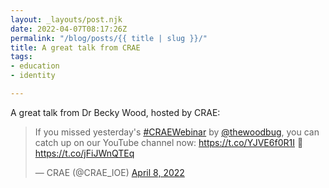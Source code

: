 ```yaml
---
layout: _layouts/post.njk
date: 2022-04-07T08:17:26Z
permalink: "/blog/posts/{{ title | slug }}/"
title: A great talk from CRAE
tags:
- education
- identity

---
```

A great talk from Dr Becky Wood, hosted by CRAE:

<blockquote class="twitter-tweet"><p lang="en" dir="ltr">If you missed yesterday&#39;s <a href="https://twitter.com/hashtag/CRAEWebinar?src=hash&amp;ref_src=twsrc%5Etfw">#CRAEWebinar</a> by <a href="https://twitter.com/thewoodbug?ref_src=twsrc%5Etfw">@thewoodbug</a>, you can catch up on our YouTube channel now: <a href="https://t.co/YJVE6f0R1I">https://t.co/YJVE6f0R1I</a> 🤩 <a href="https://t.co/jFiJWnQTEq">https://t.co/jFiJWnQTEq</a></p>&mdash; CRAE (@CRAE_IOE) <a href="https://twitter.com/CRAE_IOE/status/1512417839147270152?ref_src=twsrc%5Etfw">April 8, 2022</a></blockquote> <script async src="https://platform.twitter.com/widgets.js" charset="utf-8"></script>